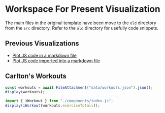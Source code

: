 # Workspace For Present Visualization

The main files in the original template have been move to the `old`
directory from the `src` directory.
Refer to the `old` directory for usefully code snippets.

## Previous Visualizations

- [Plot JS code in a markdown file](ex1)
- [Plot JS code imported into a markdown file](ex2)

## Carlton's Workouts

```js
const workouts = await FileAttachment("data/workouts.json").json();
display(workouts);
```

```js
import { iWorkout } from "./components/index.js";
display(iWorkout(workouts.exerciseTotals));
```
